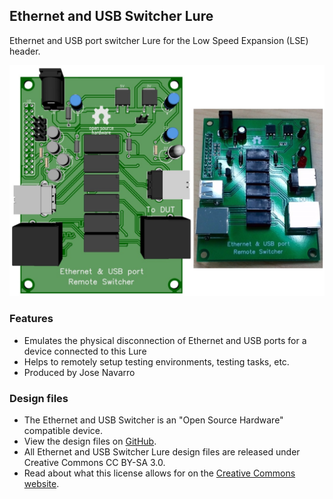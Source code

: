 ## Ethernet and USB Switcher Lure

Ethernet and USB port switcher Lure for the Low Speed Expansion (LSE) header.

![Ethernet and USB Switcher Lure](pages/ethernet-usb-switcher-lure/Eth_usb_switcher.jpg)

### Features

- Emulates the physical disconnection of Ethernet and USB ports for a device connected to this Lure
- Helps to remotely setup testing environments, testing tasks, etc.
- Produced by Jose Navarro

### Design files

- The Ethernet and USB Switcher is an "Open Source Hardware" compatible device. 
- View the design files on [GitHub](https://github.com/MinnowBoard-org/design-files/tree/master/expansion-boards-lures). 
- All Ethernet and USB Switcher Lure design files are released under Creative Commons CC BY-SA 3.0. 
- Read about what this license allows for on the [Creative Commons website](https://creativecommons.org/licenses/by-sa/3.0/).
